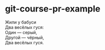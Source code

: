 # git-course-pr-example

Жили у бабуси  
Два весёлых гуся:  
Один — серый,  
Другой — чёрный,  
Два весёлых гуся.  
